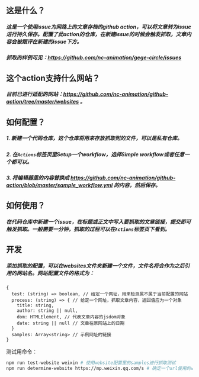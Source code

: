 ## 这是什么？
##### 这是一个使用issue为网路上的文章存档的github action，可以将文章转为issue进行持久保存。配置了此action的仓库，在新建issue的时候会触发抓取，文章内容会被跟评在新建的issue下方。
##### 抓取的样例可见：https://github.com/nc-animation/gege-circle/issues

## 这个action支持什么网站？
##### 目前已进行适配的网站：https://github.com/nc-animation/github-action/tree/master/websites 。

## 如何配置？
##### 1. 新建一个代码仓库，这个仓库将用来存放抓取到的文件，可以是私有仓库。
##### 2. 在`Actions`标签页里Setup一个workflow，选择Simple workflow或者任意一个都可以。
##### 3. 将编辑器里的内容替换成 https://github.com/nc-animation/github-action/blob/master/sample_workflow.yml 的内容，然后保存。

## 如何使用？
##### 在代码仓库中新建一个issue，在标题或正文中写入要抓取的文章链接，提交即可触发抓取。一般需要一分钟，抓取的过程可以在`Actions`标签页下看到。

## 开发
##### 添加抓取的配置，可以在websites文件夹新建一个文件，文件名将会作为之后引用的网站名。网站配置文件的格式为：
```
{
  test: (string) => boolean, // 给定一个网址，用来检测属不属于当前配置的网站
  process: (string) => { // 给定一个网址，抓取文章内容，返回值应为一个对象
    title: string,
    author: string || null,
    dom: HTMLElement, // 代表文章内容的jsdom对象
    date: string || null // 文章在原网站上的日期
  }
  samples: Array<string> // 示例网址的链接
}
```

测试用命令：
```bash
npm run test-website weixin # 使用website配置里的samples进行抓取测试
npm run determine-website https://mp.weixin.qq.com/s # 确定一个url使用的website
```
